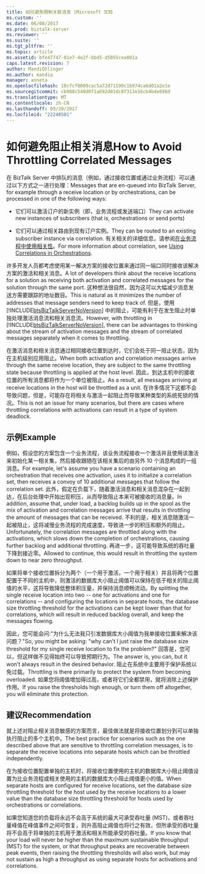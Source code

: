 ```yaml
---
title: 如何避免限制关联消息 |Microsoft 文档
ms.custom: ''
ms.date: 06/08/2017
ms.prod: biztalk-server
ms.reviewer: ''
ms.suite: ''
ms.tgt_pltfrm: ''
ms.topic: article
ms.assetid: bfe47747-01e7-4e2f-bbd5-d5055cea001a
caps.latest.revision: 7
author: MandiOhlinger
ms.author: mandia
manager: anneta
ms.openlocfilehash: 10cfcf0009cac5a72d71190c1b974ca6d01a2e1e
ms.sourcegitcommit: cb908c540d8f1a692d01dc8f313e16cb4b4e696d
ms.translationtype: MT
ms.contentlocale: zh-CN
ms.lasthandoff: 09/20/2017
ms.locfileid: "22248501"
---
```

# <a name="how-to-avoid-throttling-correlated-messages"></a><span data-ttu-id="eb5c9-102">如何避免阻止相关消息</span><span class="sxs-lookup"><span data-stu-id="eb5c9-102">How to Avoid Throttling Correlated Messages</span></span>
<span data-ttu-id="eb5c9-103">在 BizTalk Server 中排队的消息（例如，通过接收位置或通过业务流程）可以通过以下方式之一进行处理：</span><span class="sxs-lookup"><span data-stu-id="eb5c9-103">Messages that are en-queued into BizTalk Server, for example through a receive location or by orchestrations, can be processed in one of the following ways:</span></span>  
  
-   <span data-ttu-id="eb5c9-104">它们可以激活订户的新实例（即，业务流程或发送端口）</span><span class="sxs-lookup"><span data-stu-id="eb5c9-104">They can activate new instances of subscribers (that is, orchestrations or send ports)</span></span>  
  
-   <span data-ttu-id="eb5c9-105">它们可以通过相关路由到现有订户实例。</span><span class="sxs-lookup"><span data-stu-id="eb5c9-105">They can be routed to an existing subscriber instance via correlation.</span></span> <span data-ttu-id="eb5c9-106">有关相关的详细信息，请参阅[在业务流程中使用相关性](../core/using-correlations-in-orchestrations.md)。</span><span class="sxs-lookup"><span data-stu-id="eb5c9-106">For more information about correlation, see [Using Correlations in Orchestrations](../core/using-correlations-in-orchestrations.md).</span></span>  
  
 <span data-ttu-id="eb5c9-107">许多开发人员都考虑使用某一解决方案的接收位置来通过同一端口同时接收该解决方案的激活和相关消息。</span><span class="sxs-lookup"><span data-stu-id="eb5c9-107">A lot of developers think about the receive locations for a solution as receiving both activation and correlated messages for the solution through the same port.</span></span> <span data-ttu-id="eb5c9-108">这种想法很自然，因为这可以大幅减少消息发送方需要跟踪的地址数目。</span><span class="sxs-lookup"><span data-stu-id="eb5c9-108">This is natural as it minimizes the number of addresses that message senders need to keep track of.</span></span> <span data-ttu-id="eb5c9-109">但是，使用 [!INCLUDE[btsBizTalkServerNoVersion](../includes/btsbiztalkservernoversion-md.md)] 中的阻止，可能有利于在发生阻止时单独处理激活消息流和相关消息流。</span><span class="sxs-lookup"><span data-stu-id="eb5c9-109">However, with throttling in [!INCLUDE[btsBizTalkServerNoVersion](../includes/btsbiztalkservernoversion-md.md)], there can be advantages to thinking about the stream of activation messages and the stream of correlated messages separately when it comes to throttling.</span></span>  
  
 <span data-ttu-id="eb5c9-110">在激活消息和相关消息通过相同接收位置到达时，它们会处于同一阻止状态，因为在主机级别应用阻止。</span><span class="sxs-lookup"><span data-stu-id="eb5c9-110">When both activation and correlation messages arrive through the same receive location, they are subject to the same throttling state because throttling is applied at the host level.</span></span> <span data-ttu-id="eb5c9-111">因此，到达主机中的接收位置的所有消息都将作为一个单位被阻止。</span><span class="sxs-lookup"><span data-stu-id="eb5c9-111">As a result, all messages arriving at receive locations in the host will be throttled as a unit.</span></span> <span data-ttu-id="eb5c9-112">在许多情况下这都不会导致问题，但是，可能存在将相关与激活一起阻止而导致某种类型的系统死锁的情况。</span><span class="sxs-lookup"><span data-stu-id="eb5c9-112">This is not an issue for many scenarios, but there are cases where throttling correlations with activations can result in a type of system deadlock.</span></span>  
  
## <a name="example"></a><span data-ttu-id="eb5c9-113">示例</span><span class="sxs-lookup"><span data-stu-id="eb5c9-113">Example</span></span>  
 <span data-ttu-id="eb5c9-114">例如，假设您的方案包含一个业务流程，该业务流程接收一个激活并且使用该激活来初始化某一相关集，然后接收跟随在该相关集后的由另外 10 个消息构成的一组消息。</span><span class="sxs-lookup"><span data-stu-id="eb5c9-114">For example, let's assume you have a scenario containing an orchestration that receives one activation, uses it to initialize a correlation set, then receives a convoy of 10 additional messages that follow the correlation set.</span></span> <span data-ttu-id="eb5c9-115">此外，假定在负载下，随着激活消息和相关消息混杂在一起到达，在后台处理中开始出现积压，从而导致阻止本来可被接收的消息量。</span><span class="sxs-lookup"><span data-stu-id="eb5c9-115">In addition, assume that, under load, a backlog builds up in the spool as the mix of activation and correlation messages arrive that results in throttling the amount of messages that can be received.</span></span> <span data-ttu-id="eb5c9-116">不利的是，相关消息随激活一起被阻止，这将减慢业务流程的完成速度，导致进一步的积压和额外的阻止。</span><span class="sxs-lookup"><span data-stu-id="eb5c9-116">Unfortunately, the correlation messages are throttled along with the activations, which slows down the completion of orchestrations, causing further backlog and additional throttling.</span></span> <span data-ttu-id="eb5c9-117">再进一步，这可能导致系统的吞吐量下降到接近零。</span><span class="sxs-lookup"><span data-stu-id="eb5c9-117">Allowed to continue, this would result in throttling the system down to near zero throughput.</span></span>  
  
 <span data-ttu-id="eb5c9-118">如果将单个接收位置拆分为两个（一个用于激活，一个用于相关）并且将两个位置配置于不同的主机中，则激活的数据库大小阻止阈值可以保持在低于相关的阻止阈值的水平，这将导致降低整体积压量，并保持消息顺畅流动。</span><span class="sxs-lookup"><span data-stu-id="eb5c9-118">By splitting the single receive location into two -- one for activations and one for correlations -- and configuring the locations in separate hosts, the database size throttling threshold for the activations can be kept lower than that for correlations, which will result in reduced backlog overall, and keep the messages flowing.</span></span>  
  
 <span data-ttu-id="eb5c9-119">因此，您可能会问:"为什么无法我只引发数据库大小阈值为我单接收位置来解决该问题？"</span><span class="sxs-lookup"><span data-stu-id="eb5c9-119">So, you might be asking: "why can’t I just raise the database size threshold for my single receive location to fix the problem?"</span></span> <span data-ttu-id="eb5c9-120">回答是，您可以，但这样做不见得始终可以导致预期行为。</span><span class="sxs-lookup"><span data-stu-id="eb5c9-120">The answer is, you can, but it won’t always result in the desired behavior.</span></span> <span data-ttu-id="eb5c9-121">阻止在系统中主要用于保护系统以免过载。</span><span class="sxs-lookup"><span data-stu-id="eb5c9-121">Throttling is there primarily to protect the system from becoming overloaded.</span></span> <span data-ttu-id="eb5c9-122">如果您将阈值增加得过高，或者将它们全都禁用，就将消除上述保护作用。</span><span class="sxs-lookup"><span data-stu-id="eb5c9-122">If you raise the thresholds high enough, or turn them off altogether, you will eliminate this protection.</span></span>  
  
## <a name="recommendation"></a><span data-ttu-id="eb5c9-123">建议</span><span class="sxs-lookup"><span data-stu-id="eb5c9-123">Recommendation</span></span>  
 <span data-ttu-id="eb5c9-124">就上述对阻止相关消息敏感的方案而言，最佳做法就是将接收位置划分到可以单独执行阻止的多个主机中。</span><span class="sxs-lookup"><span data-stu-id="eb5c9-124">The best practice for scenarios such as the one described above that are sensitive to throttling correlation messages, is to separate the receive locations into separate hosts which can be throttled independently.</span></span>  
  
 <span data-ttu-id="eb5c9-125">在为接收位置配置单独的主机时，将接收位置使用的主机的数据库大小阻止阈值设置为比业务流程或相关使用的主机的数据库大小阻止阈值更小的值。</span><span class="sxs-lookup"><span data-stu-id="eb5c9-125">When separate hosts are configured for receive locations, set the database size throttling threshold for the host used by the receive locations to a lower value than the database size throttling threshold for hosts used by orchestrations or correlations.</span></span>  
  
 <span data-ttu-id="eb5c9-126">如果您知道您的负载将永远不会高于系统的最大可承受吞吐量 (MST)，或者吞吐量峰值在峰值事件之间可恢复，则升高阻止阈值也将行之有效，但所承受的吞吐量将不会高于将单独的主机用于激活和相关所能承受的吞吐量。</span><span class="sxs-lookup"><span data-stu-id="eb5c9-126">If you know that your load will never be higher than the maximum sustainable throughput (MST) for the system, or that throughput peaks are recoverable between peak events, then raising the throttling thresholds will also work, but may not sustain as high a throughput as using separate hosts for activations and correlations.</span></span>